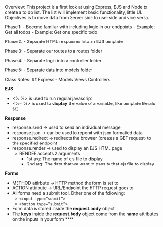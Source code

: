 Overview:
    This project is a first look at using Express, EJS and Node to create a to do list. 
    The list will implement basic functionality, little UI.
    Objectives is to move data from Server side to user side and vice versa. 


Phase 1: 
    - Become familiar with including logic in our endpoints 
    - Example: Get all todos
    - Example: Get one specific todo

Phase 2:
    - Separate HTML responses into an EJS template

Phase 3: 
    - Separate our routes to a routes folder

Phase 4: 
    - Separate logic into a controller folder

Phase 5:
    - Separate data into models folder



Class Notes:
    ## Express - Models Views Controllers

**EJS**

- <% %> is used to run regular javascript
- <%= %> is used to **display** the value of a variable, like template literals `${}`

**Response**

- response.send → used to send an individual message
- response.json → can be used to repond with json formatted data
- response.redirect → redirects the browser (creates a GET request) to the specified endpoint
- response.render → used to display an EJS HTML page
    - RENDER accepts 2 arguments
        - 1st arg: The name of ejs file to display
        - 2nd arg: The data that we want to pass to that ejs file to display

**Forms**

- METHOD attirbute → HTTP method the form is set to
- ACTION attribute → URL/Endpoint the HTTP request goes to
- All forms need a submit tool. Either one of the following:
    - `<input type=”submit”>`
    - `<button type=”submit”>`
- Form data is stored inside the **request.body** object
- The **keys** inside the **request.body** object come from the **name** attributes on the inputs in your form ****